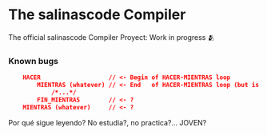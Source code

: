 # The salinascode Compiler

The official salinascode Compiler Proyect: Work in progress 🫂

### Known bugs
```json
    HACER                   // <- Begin of HACER-MIENTRAS loop
        MIENTRAS (whatever) // <- End   of HACER-MIENTRAS loop (but is another loop)
            /*...*/
        FIN_MIENTRAS        // <- ?
    MIENTRAS (whatever)     // <- ?
```

Por qué sigue leyendo? No estudia?, no practica?... JOVEN?
